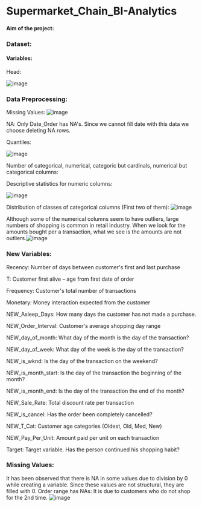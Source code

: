 # Supermarket_Chain_BI-Analytics

#### Aim of the project:

### Dataset:
#### Variables:





Head:

![image](https://user-images.githubusercontent.com/83431435/135341512-57a88b99-8c1e-4174-8ba1-4b737cf9497c.png)

### Data Preprocessing:

Missing Values:
![image](https://user-images.githubusercontent.com/83431435/135341570-50db421d-d872-41f7-adb8-61a7646f0461.png)

NA: Only Date_Order has NA's. Since we cannot fill date with this data we choose deleting NA rows.

Quantiles:

![image](https://user-images.githubusercontent.com/83431435/135341608-c260838e-544b-4c33-abfe-409517fa4029.png)

Number of categorical, numerical, categoric but cardinals, numerical but categorical columns:

Descriptive statistics for numeric columns:

![image](https://user-images.githubusercontent.com/83431435/135341759-d1e3024f-e62c-41d0-99f6-2c484115185b.png)

Distribution of classes of categorical columns (First two of them):
![image](https://user-images.githubusercontent.com/83431435/135341794-91b0ed38-cd60-4f27-a1e9-72cb8f6ac1ec.png)

Although some of the numerical columns seem to have outliers, large numbers of shopping is common in retail industry. When we look for the amounts bought per a transaction, what we see is the amounts are not outliers.![image](https://user-images.githubusercontent.com/83431435/135341839-b59ad362-85ca-4033-bf1f-651fd5894fb1.png)


### New Variables:

Recency: Number of days between customer's first and last purchase

T: Customer first alive – age from first date of order

Frequency: Customer's total number of transactions

Monetary: Money interaction expected from the customer

NEW_Asleep_Days: How many days the customer has not made a purchase.

NEW_Order_Interval: Customer's average shopping day range

NEW_day_of_month: What day of the month is the day of the transaction?

NEW_day_of_week: What day of the week is the day of the transaction?

NEW_is_wknd: Is the day of the transaction on the weekend?

NEW_is_month_start: Is the day of the transaction the beginning of the month?

NEW_is_month_end: Is the day of the transaction the end of the month?

NEW_Sale_Rate: Total discount rate per transaction

NEW_is_cancel: Has the order been completely cancelled?

NEW_T_Cat: Customer age categories (Oldest, Old, Med, New)

NEW_Pay_Per_Unit: Amount paid per unit on each transaction

Target: Target variable. Has the person continued his shopping habit?


### Missing Values:
It has been observed that there is NA in some values due to division by 0 while creating a variable. Since these values are not structural, they are filled with 0. 
Order range has NAs: It is due to customers who do not shop for the 2nd time.
![image](https://user-images.githubusercontent.com/83431435/135341459-9a302d0a-4f77-4d00-bd1a-031332a6ccad.png)

